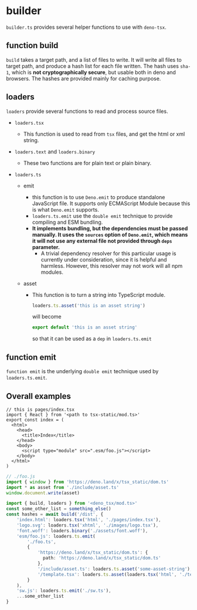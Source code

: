 # builder

`builder.ts` provides several helper functions to use with `deno-tsx`.

## function build

`build` takes a target path, and a list of files to write. It will write all files to target path, and produce a hash list for each file written. The hash uses `sha-1`, which is **not cryptographically secure**, but usable both in deno and browsers. The hashes are provided mainly for caching purpose.

## loaders

`loaders` provide several functions to read and process source files.

- `loaders.tsx`
  - This function is used to read from `tsx` files, and get the html or xml string.
- `loaders.text` and `loaders.binary`
  - These two functions are for plain text or plain binary.
- `loaders.ts`

  - emit
    - this function is to use `Deno.emit` to produce standalone JavaScript file. It supports only ECMAScript Module because this is what `Deno.emit` supports.
    - `loaders.ts.emit` use the `double emit` technique to provide compiling and ESM bundling.
    - **It implements bundling, but the dependencies must be passed manually. It uses the `sources` option of `Deno.emit`, which means it will not use any external file not provided through `deps` parameter.**
      - A trivial dependency resolver for this particular usage is currently under consideration, since it is helpful and harmless. However, this resolver may not work will all npm modules.
  - asset

    - This function is to turn a string into TypeScript module.

      ```ts
      loaders.ts.asset('this is an asset string')
      ```

      will become

      ```ts
      export default 'this is an asset string'
      ```

      so that it can be used as a `dep` in `loaders.ts.emit`

## function emit

`function emit` is the underlying `double emit` technique used by `loaders.ts.emit`.

## Overall examples

```tsx
// this is pages/index.tsx
import { React } from '<path to tsx-static/mod.ts>'
export const index = (
  <html>
    <head>
      <title>Index</title>
    </head>
    <body>
      <script type="module" src=".esm/foo.js"></script>
    </body>
  </html>
)
```

```ts
// ./foo.js
import { window } from 'https://deno.land/x/tsx_static/dom.ts'
import * as asset from './include/asset.ts'
window.document.write(asset)
```

```ts
import { build, loaders } from '<deno_tsx/mod.ts>'
const some_other_list = something_else()
const hashes = await build('/dist', {
    'index.html': loaders.tsx('html', './pages/index.tsx'),
    'logo.svg': loaders.tsx('xhtml', './images/logo.tsx'),
    'font.woff': loaders.binary('./assets/font.woff'),
    'esm/foo.js': loaders.ts.emit(
        './foo.ts',
        {
            'https://deno.land/x/tsx_static/dom.ts': {
              path: 'https://deno.land/x/tsx_static/dom.ts'
            },
            '/include/asset.ts': loaders.ts.asset('some-asset-string'),
            '/template.tsx': loaders.ts.asset(loaders.tsx('html', './template.tsx'))
        }
    ),
    'sw.js': loaders.ts.emit('./sw.ts'),
    ...some_other_list
}
```
